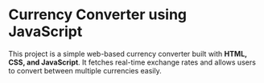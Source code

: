 # Currency Converter using JavaScript  

This project is a simple web-based currency converter built with **HTML, CSS, and JavaScript**. It fetches real-time exchange rates and allows users to convert between multiple currencies easily.  
